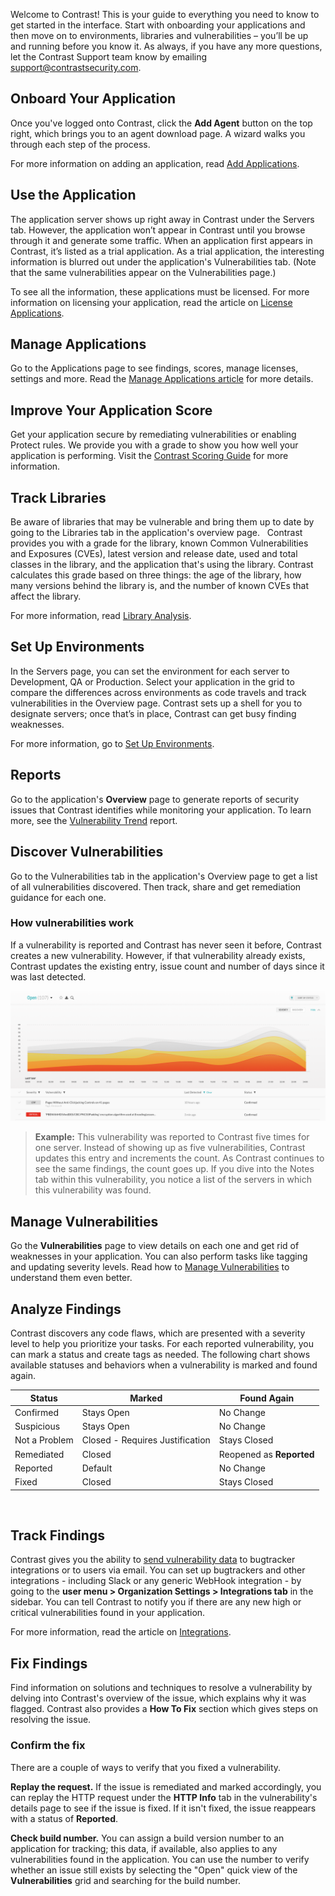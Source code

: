 <!--
title: "Quick Start Guide"
description: "Overview of Contrast UI for new users"
tags: "Onboarding new user getting started"
-->

Welcome to Contrast! This is your guide to everything you need to know to get started in the interface. Start with onboarding your applications and then move on to environments, libraries and vulnerabilities – you’ll be up and running before you know it. As always, if you have any more questions, let the Contrast Support team know by emailing <support@contrastsecurity.com>. 

## Onboard Your Application

Once you've logged onto Contrast, click the **Add Agent** button on the top right, which brings you to an agent download page. A wizard walks you through each step of the process. 

For more information on adding an application, read [Add Applications](user-apps.html#addapp).
 
## Use the Application

The application server shows up right away in Contrast under the Servers tab. However, the application won’t appear in Contrast until you browse through it and generate some traffic. When an application first appears in Contrast, it’s listed as a trial application. As a trial application, the interesting information is blurred out under the application's Vulnerabilities tab. (Note that the same vulnerabilities appear on the Vulnerabilities page.) 

To  see all the information, these applications must be licensed. For more information on licensing your application, read the article on [License Applications](user-apps.html#license).
 
## Manage Applications

Go to the Applications page to see findings, scores, manage licenses, settings and more. Read the [Manage Applications article](user-appsmanage.html) for more details.
 
## Improve Your Application Score

Get your application secure by remediating vulnerabilities or enabling Protect rules. We provide you with a grade to show you how well your application is performing. Visit the [Contrast Scoring Guide](user-apps.html#score-guide) for more information. 
 
## Track Libraries

Be aware of libraries that may be vulnerable and bring them up to date by going to the Libraries tab in the application's overview page. 
 
Contrast provides you with a grade for the library, known Common Vulnerabilities and Exposures (CVEs), latest version and release date, used and total classes in the library, and the application that's using the library. Contrast calculates this grade based on three things: the age of the library, how many versions behind the library is, and the number of known CVEs that affect the library.

For more information, read [Library Analysis](user-libraries.html#analysis).

## Set Up Environments

In the Servers page, you can set the environment for each server to Development, QA or Production. Select your application in the grid to compare the differences across environments as code travels and track vulnerabilities in the Overview page. Contrast sets up a shell for you to designate servers; once that’s in place, Contrast can get busy finding weaknesses.

For more information, go to [Set Up Environments](user-apps.html#environ). 

## Reports

Go to the application's **Overview** page to generate reports of security issues that Contrast identifies while monitoring your application. To learn more, see the [Vulnerability Trend](user-reports.html#vulntrend) report.
 
## Discover Vulnerabilities

Go to the Vulnerabilities tab in the application's Overview page to get a list of all vulnerabilities discovered. Then track, share and get remediation guidance for each one.

### How vulnerabilities work

If a vulnerability is reported and Contrast has never seen it before, Contrast creates a new vulnerability. However, if that vulnerability already exists, Contrast updates the existing entry, issue count and number of days since it was last detected. 

<a href="assets/images/Application-vulns-tab.png" rel="lightbox" title="Vulnerabilities in the application page"><img class="thumbnail" src="assets/images/Application-vulns-tab.png"/></a>

> **Example:** This vulnerability was reported to Contrast five times for one server. Instead of showing up as five vulnerabilities, Contrast updates this entry and increments the count. As Contrast continues to see the same findings, the count goes up. If you dive into the Notes tab within this vulnerability, you notice a list of the servers in which this vulnerability was found.
 
## Manage Vulnerabilities

Go the **Vulnerabilities** page to view details on each one and get rid of weaknesses in your application. You can also perform tasks like tagging and updating severity levels. Read how to [Manage Vulnerabilities](user-vulns.html#manage-vuln) to understand them even better. 
 
## Analyze Findings

Contrast discovers any code flaws, which are presented with a severity level to help you prioritize your tasks. For each reported vulnerability, you can mark a status and create tags as needed. The following chart shows available statuses and behaviors when a vulnerability is marked and found again.


| Status        | Marked                          | Found Again          |
|---------------|---------------------------------|----------------------|
| Confirmed     | Stays Open                      | No Change            |
| Suspicious    | Stays Open                      | No Change            |
| Not a Problem | Closed - Requires Justification | Stays Closed         |
| Remediated    | Closed                          | Reopened as **Reported** |
| Reported      | Default                         | No Change            |
| Fixed         | Closed                          | Stays Closed         |
 
 
## Track Findings

Contrast gives you the ability to [send vulnerability data](user-vulns.html#track) to bugtracker integrations or to users via email. You can set up bugtrackers and other integrations - including Slack or any generic WebHook integration - by going to the **user menu > Organization Settings > Integrations tab** in the sidebar. You can tell Contrast to notify you if there are any new high or critical vulnerabilities found in your application. 

For more information, read the article on [Integrations](admin-orgintegrations.html).
 
## Fix Findings

Find information on solutions and techniques to resolve a vulnerability by delving into Contrast's overview of the issue, which explains why it was flagged. Contrast also provides a **How To Fix** section which gives steps on resolving the issue. 
 
### Confirm the fix  

There are a couple of ways to verify that you fixed a vulnerability. 

**Replay the request.** If the issue is remediated and marked accordingly, you can replay the HTTP request under the **HTTP Info** tab in the vulnerability's details page to see if the issue is fixed. If it isn't fixed, the issue reappears with a status of **Reported**.

**Check build number.** You can assign a build version number to an application for tracking; this data, if available, also applies to any vulnerabilities found in the application. You can use the number to verify whether an issue still exists by selecting the "Open" quick view of the **Vulnerabilities** grid and searching for the build number. 

 
